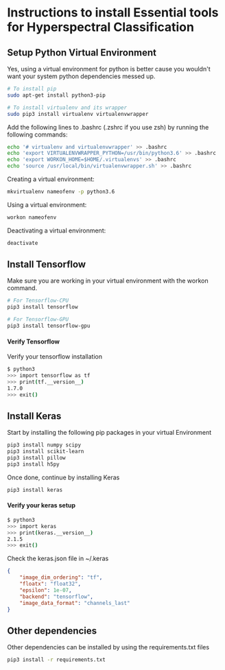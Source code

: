# Instructions to install Essential tools for Hyperspectral Classification

## Setup Python Virtual Environment

Yes, using a virtual environment for python is better cause you wouldn't want your system python dependencies messed up.

```sh
# To install pip
sudo apt-get install python3-pip

# To install virtualenv and its wrapper
sudo pip3 install virtualenv virtualenvwrapper
```

Add the following lines to .bashrc (.zshrc if you use zsh) by running the following commands:

```sh
echo '# virtualenv and virtualenvwrapper' >> .bashrc
echo 'export VIRTUALENVWRAPPER_PYTHON=/usr/bin/python3.6' >> .bashrc
echo 'export WORKON_HOME=$HOME/.virtualenvs' >> .bashrc
echo 'source /usr/local/bin/virtualenvwrapper.sh' >> .bashrc
```

Creating a virtual environment:
```sh
mkvirtualenv nameofenv -p python3.6
```
Using a virtual environment:
```sh
workon nameofenv
```
Deactivating a virtual environment:
```sh
deactivate
```

## Install Tensorflow

Make sure you are working in your virtual environment with the workon command.

```sh
# For Tensorflow-CPU
pip3 install tensorflow

# For Tensorflow-GPU
pip3 install tensorflow-gpu
```

#### Verify Tensorflow

Verify your tensorflow installation

```sh
$ python3
>>> import tensorflow as tf
>>> print(tf.__version__)
1.7.0
>>> exit()
```

## Install Keras

Start by installing the following pip packages in your virtual Environment

```sh
pip3 install numpy scipy
pip3 install scikit-learn
pip3 install pillow
pip3 install h5py
```

Once done, continue by installing Keras

```sh
pip3 install keras
```
#### Verify your keras setup

```sh
$ python3
>>> import keras
>>> print(keras.__version__)
2.1.5
>>> exit()
```

Check the keras.json file in ~/.keras

```json
{
    "image_dim_ordering": "tf",
    "floatx": "float32",
    "epsilon": 1e-07,
    "backend": "tensorflow",
    "image_data_format": "channels_last"
}
```

## Other dependencies

Other dependencies can be installed by using the requirements.txt files

```sh
pip3 install -r requirements.txt
```
